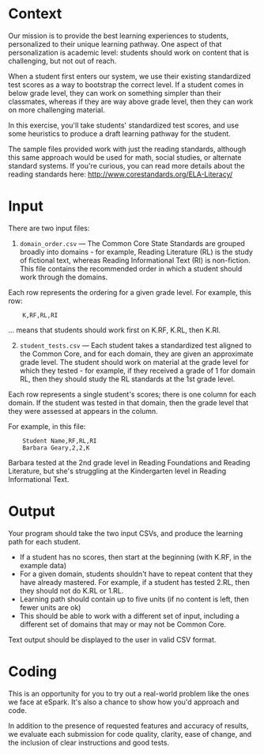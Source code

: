 # Context

Our mission is to provide the best learning experiences to students, personalized
to their unique learning pathway. One aspect of that personalization is academic level:
students should work on content that is challenging, but not out of reach. 

When a student first enters our system, we use their existing standardized test scores
as a way to bootstrap the correct level. If a student comes in below grade level, they
can work on something simpler than their classmates, whereas if they are way above 
grade level, then they can work on more challenging material.

In this exercise, you'll take students' standardized test scores, and use some heuristics
to produce a draft learning pathway for the student.

The sample files provided work with just the reading standards, although this same approach
would be used for math, social studies, or alternate standard systems. If you're curious, 
you can read more details about the reading standards here: http://www.corestandards.org/ELA-Literacy/

# Input

There are two input files:

1. `domain_order.csv` — The Common Core State Standards are grouped broadly into domains - 
for example, Reading Literature (RL) is the study of fictional text, whereas
Reading Informational Text (RI) is non-fiction. This file contains the recommended order
in which a student should work through the domains.

Each row represents the ordering for a given grade level. For example, this row:

```
    K,RF,RL,RI
```

... means that students should work first on K.RF, K.RL, then K.RI.

2. `student_tests.csv` — Each student takes a standardized test aligned to the Common Core,
and for each domain, they are given an approximate grade level. The student should work
on material at the grade level for which they tested - for example, if they received
a grade of 1 for domain RL, then they should study the RL standards at the 1st grade level.

Each row represents a single student's scores; there is one column for each domain. If the student
was tested in that domain, then the grade level that they were assessed at appears in the column.

For example, in this file:

```
    Student Name,RF,RL,RI
    Barbara Geary,2,2,K
```

Barbara tested at the 2nd grade level in Reading Foundations and Reading Literature, but she's struggling
at the Kindergarten level in Reading Informational Text.

# Output

Your program should take the two input CSVs, and produce the learning path for each student.

* If a student has no scores, then start at the beginning (with K.RF, in the example data)
* For a given domain, students shouldn't have to repeat content that they have already
mastered. For example, if a student has tested 2.RL, then they should not do K.RL or 1.RL.
* Learning path should contain up to five units (if no content is left, then fewer units are ok)
* This should be able to work with a different set of input, including a different set of
domains that may or may not be Common Core.

Text output should be displayed to the user in valid CSV format.

# Coding

This is an opportunity for you to try out a real-world problem like the ones we face at eSpark.
It's also a chance to show how you'd approach and code.

In addition to the presence of requested features and accuracy of results, we
evaluate each submission for code quality, clarity, ease of change, and the
inclusion of clear instructions and good tests.
